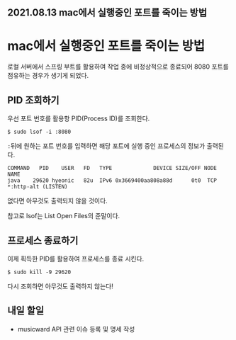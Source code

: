## 2021.08.13 mac에서 실행중인 포트를 죽이는 방법

# mac에서 실행중인 포트를 죽이는 방법

로컬 서버에서 스프링 부트를 활용하여 작업 중에 비정상적으로 종료되어 8080 포트를 점유하는 경우가 생기게 되었다.

## PID 조회하기

우선 포트 번호를 활용항 PID(Process ID)를 조회한다.

```
$ sudo lsof -i :8080
```

`:`뒤에 원하는 포트 번호를 입력하면 해당 포트에 실행 중인 프로세스의 정보가 출력된다.

```
COMMAND   PID    USER   FD   TYPE             DEVICE SIZE/OFF NODE NAME
java    29620 hyeonic   82u  IPv6 0x3669400aa808a88d      0t0  TCP *:http-alt (LISTEN)
```

없다면 아무것도 출력되지 않을 것이다.

참고로 lsof는 List Open Files의 준말이다.

## 프로세스 종료하기

이제 획득한 PID를 활용하여 프로세스를 종료 시킨다.

```
$ sudo kill -9 29620
```

다시 조회하면 아무것도 출력하지 않는다!

## 내일 할일
 - musicward API 관련 이슈 등록 및 명세 작성